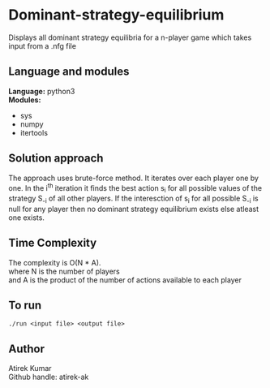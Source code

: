 # Dominant-strategy-equilibrium
Displays all dominant strategy equilibria for a n-player game which takes input from a .nfg file

## Language and modules  
**Language:** python3  
**Modules:**  
* sys
* numpy
* itertools

## Solution approach  
The approach uses brute-force method. It iterates over each player one by one. 
In the i<sup>th</sup> iteration it finds the best action s<sub>i</sub> for all possible values of the strategy S<sub>-i</sub> of all other players. If the interesction of s<sub>i</sub> for all possible S<sub>-i</sub> is null for any player then no dominant strategy equilibrium exists else atleast one exists.

## Time Complexity  
The complexity is O(N * A).  
where N is the number of players  
and A is the product of the number of actions available to each player

## To run  
```
./run <input file> <output file>
```
## Author  
Atirek Kumar  
Github handle: atirek-ak
